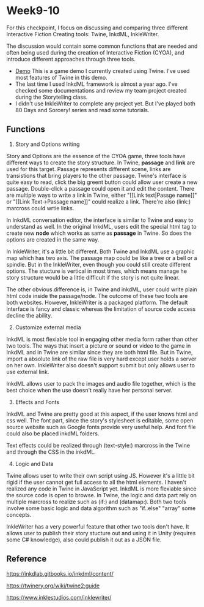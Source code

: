 # Week9-10

For this checkpoint, I focus on discussing and comparing three different Interactive Fiction Creating tools: Twine, InkdML, InkleWriter.

The discussion would contain some common functions that are needed and often being used during the creation of Interactive Fiction (CYOA), and introduce different approaches through three tools.

- <a href="https://appleseed0910.github.io/week9-10/Willowfield%20Manor.html">Demo</a> This is a game demo I currently created using Twine. I've used most features of Twine in this demo.
- The last time I used InkdML framework is almost a year ago. I've checked some documentations and review my team project created during the Storytelling class.
- I didn't use InkleWriter to complete any project yet. But I've played both 80 Days and Sorcery! series and read some tutorials.

## Functions

1. Story and Options writing

Story and Options are the essence of the CYOA game, three tools have different ways to create the story structure. In Twine, **passage** and **link** are used for this target. Passage represents different scene, links are transistions that bring players to the other passage. Twine's interface is quite easy to read, click the big greent button could allow user create a new passage. Double-click a passage could open it and edit the content. There are multiple ways to write a link in Twine, either "[[Link text|Passge name]]" or "[[Link Text->Passage name]]" could realize a link. There're also (link:) marcross could wrtie links.

In InkdML conversation editor, the interface is similar to Twine and easy to understand as well. In the original InkdML, users edit the special <inkd> html tag to create new **node** which works as same as **passage** in Twine. So does the options are created in the same way.
  
In InkleWriter, it's a little bit different. Both Twine and InkdML use a graphic map which has two axis. The passage map could be like a tree or a bell or a spindle. But in the InkleWriter, even though you could still create different options. The stucture is vertical in most times, which means manage he story structure would be a little difficult if the story is not quite linear.

The other obvious difference is, in Twine and inkdML, user could write plain html code inside the passage/node. The outcome of these two tools are both websites. However, InkleWriter is a packaged platform. The default interface is fancy and classic whereas the limitation of source code access decline the ability.

2. Customize external media

InkdML is most flexiable tool in engaging other media form rather than other two tools. The ways that insert a picture or sound or video to the game in InkdML and in Twine are similar since they are both html file. But in Twine, import a absolute link of the raw file is very hard except user holds a server on her own. InkleWriter also doesn't support submit but only allows user to use external link.

InkdML allows user to pack the images and audio file together, which is the best choice when the use doesn't really have her personal server.

3. Effects and Fonts

InkdML and Twine are pretty good at this aspect, if the user knows html and css well. The font part, since the story's stylesheet is editable, some open source website such as Google fonts provide very useful help. And font file could also be placed inkdML folders.

Text effects could be realized through (text-style:) marcross in the Twine and through the CSS in the inkdML.

4. Logic and Data

Twine allows user to write their own script using JS. However it's a little bit rigid if the user cannot get full access to all the html elements. I haven't realized any code in Twine in JavaScript yet. InkdML is more flexiable since the source code is open to browse. In Twine, the logic and data part rely on multiple marcross to realize such as (if:) and (datamap:). Both two tools involve some basic logic and data algorithm such as "if..else" "array" some concepts.

InkleWriter has a very powerful feature that other two tools don't have. It allows user to publish their story stucture out and using it in Unity (requires some C# knowledge), also could publish it out as a JSON file.

## Reference

https://inkdlab.gitbooks.io/inkdml/content/

https://twinery.org/wiki/twine2:guide

https://www.inklestudios.com/inklewriter/


